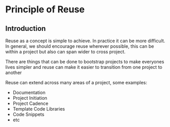 # Principle of Reuse

## Introduction
Reuse as a concept is simple to achieve. In practice it can be more difficult.
In general, we should encourage reuse wherever possible, this can be within a project
but also can span wider to cross project.

There are things that can be done to bootstrap projects to make everyones lives simpler
and reuse can make it easier to transition from one project to another

Reuse can extend across many areas of a project, some examples:
* Documentation
* Project Initiation
* Project Cadence
* Template Code Libraries
* Code Snippets
* etc